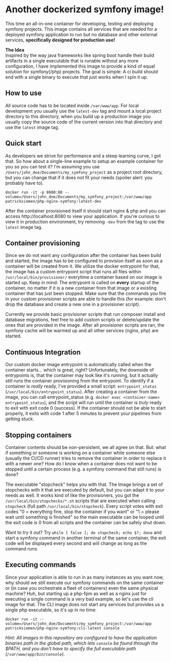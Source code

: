 # Another dockerized symfony image!
This time an all-in-one container for developing, testing and deploying symfony projects.
This image contains all services that are needed for a deployed symfony application to run but no database and other
external services, **specifically designed for production use!**
  
**The Idea**  
Inspired by the way java frameworks like spring boot handle their build artifacts in a single executable that is runable
without any more configuration, I have implemented this image to provide a kind of equal solution for symfony(/php) projects.
The goal is simple: A ci build should end with a single binary to execute that just works when I spin it up.

## How to use
All source code has to be located inside `/var/www/app`. For local development you usually use the `latest-dev` tag and
mount a local project directory to this directory, when you build up a production image you usually copy the source code
of the current version into that directory and use the `latest` image tag.

## Quick start
As developers we strive for performance and a steep learning curve, I got that. So how about a single-line example to
setup an example container for you so you can test it? I'm assuming you use `/Users/john_doe/Documents/my_symfony_project`
as a project root directory, but you can change that if it does not fit your needs (spoiler alert: you probably have to).
```shell script
docker run -it -p 8080:80 --volume=/Users/john_doe/Documents/my_symfony_project:/var/www/app patricksiemen/php-nginx-symfony:latest-dev
```
After the container provisioned itself it should start nginx & php and you can access http://localhost:8080 to view your
application. If you're curious to view it in production environment, try removing `-dev` from the tag to use the
`latest` image tag.

## Container provisioning
Since we do not want any configuration after the container has been build and started, the image has to be configured to
provision itself as soon as a container will be created from it. We utilize the docker entrypoint for that, the image
has a custom entrypoint script that runs all files within `/usr/local/bin/provisioner/` everytime a container based on
our image is started up. Keep in mind: The entrypoint is called on **every** startup of the container, no matter if it is
a new container from that image or a existing container that has just been stopped. Make sure that the commands you fire
in your custom provisioner scripts are able to handle this (for example: don't drop the database and create a new one in a
provisioner script).
  
Currently we provide basic provisioner scripts that run composer install and database migrations, feel free to add
custom scripts or delete/update the ones that are provided in the image. After all provisioner scripts are ran, the
symfony cache will be warmed up and all other services (nginx, php) are started.

## Continuous Integration
Our custom docker image entrypoint is automatically called when the container starts... which is great, right?
Unfortunately, the downside of entrypoints is, that the container may look like it's running, but it actually still runs
the container provisioning from the entrypoint. To identify if a container is *really* ready, I've provided a small
script: `entrypoint_status` (`/usr/local/bin/entrypoint_status`). After creating a container from the image, you can
call entrypoint_status (e.g. `docker exec <container-name> entrypoint_status`), and the script will run until the container
is *truly* ready to exit with exit code 0 (success). If the container should not be able to start properly, it exits with
code 1 after 5 minutes to prevent your pipelines from getting stuck.

## Stopping containers
Container contents should be non-persistent, we all agree on that. But: what if something or someone is working on a container
while someone else (usually the CI/CD runner) tries to remove the container in order to replace it with a newer one? How do
I know when a container does not want to be stopped until a certain process (e.g. a symfony command that still runs) is done?  

The executable "stopcheck" helps you with that. The Image brings a set of stopchecks with it that are executed by default,
but you can adapt it to your needs as well. It works kind of like the provisioners, you got the `/usr/local/bin/stopchecks/*.sh`
scripts that are executed when calling `stopcheck` (full path `/usr/local/bin/stopcheck`). Every script votes with exit codes
"0 = everything fine, stop the container if you want" or "1 = please wait until something is finished" so the main executable
can be looped until the exit code is 0 from all scripts and the container can be safely shut down.

Want to try it out? Try `while [ false ]; do stopcheck; echo $?; done` and start a symfony command in another terminal of
the same container, the exit code will be displayed every second and will change as long as the command runs.

## Executing commands
Since your application is able to run in as many instances as you want now, why should we still execute our symfony commands
on the same container or (in case you orchestrate a fleet of containers) even the same physical machine? Huh, but starting
up a php-fpm as well as a nginx just for executing a single command is a very bad example, so let's use the cli image for
that. The CLI image does not start any services but provides us a single php executable, so it's up in no time:
```shell script
docker run -it --volume=/Users/john_doe/Documents/my_symfony_project:/var/www/app patricksiemen/php-nginx-symfony:cli-latest console
```
_Hint: All images in this repository are configured to have the application binaries path in the global path, which lets `console`
be found through the $PATH, and you don't have to specify the full executable path (`/var/www/app/bin/console`)._